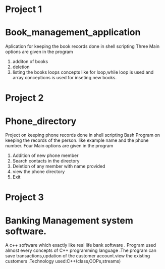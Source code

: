 

# Project 1
# Book_management_application 
Aplication for keeping the book records done in shell scripting
Three Main options are given in the program
1. additon of books
2. deletion
3. listing the books 
loops concepts like for loop,while loop is used and array conceptions is used for inseting new books.



# Project 2
# Phone_directory
Project on keeping phone records done in shell scripting 
Bash Program on keeping the records of the person. like example name and the phone number.
Four Main options are given in the program
1. Addition of new phone member
2. Search contacts in the directory
3. Deletion of any member with name provided
4. view the phone directory
5. Exit

# Project 3
# Banking Management system software.
A c++ software which exactly like real life bank software . Program used almost every concepts of C++ programming
language .The program can save transactions,updation of the
customer account.view the existing customers .Technology used:C++(class,OOPs,streams)
